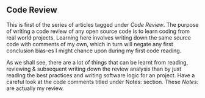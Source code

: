 ## Code Review
This is first of the series of articles tagged under _Code Review_. The purpose of writing a code review of any open source 
code is to learn coding from real world projects. Learning here involves writing down the same source code with comments of 
my own, which in turn will negate any first conclusion bias-es I might chance upon during my first code reading.

As we shall see, there are a lot of things that can be learnt from reading, reviewing & subsequent writing down the review
analysis than by just reading the best practices and writing software logic for an project. Have a careful look at the 
code comments titled under Notes: section. These _Notes:_ are actually my review.


